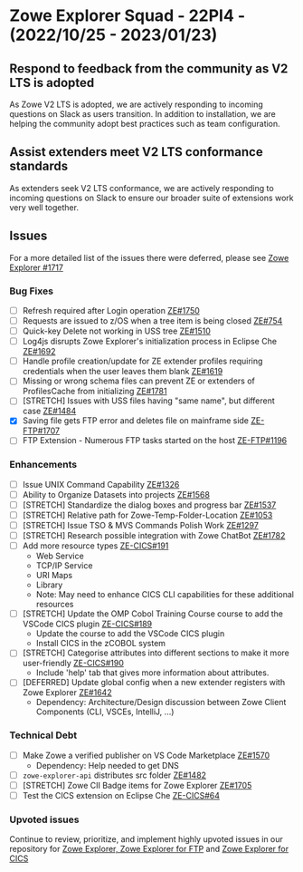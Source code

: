 # Zowe Explorer Squad - 22PI4 - (2022/10/25 - 2023/01/23)

## Respond to feedback from the community as V2 LTS is adopted
As Zowe V2 LTS is adopted, we are actively responding to incoming questions on Slack as users transition. In addition to installation, we are helping the community adopt best practices such as team configuration.

## Assist extenders meet V2 LTS conformance standards
As extenders seek V2 LTS conformance, we are actively responding to incoming questions on Slack to ensure our broader suite of extensions work very well together.

## Issues
For a more detailed list of the issues there were deferred, please see [Zowe Explorer #1717](https://github.com/zowe/vscode-extension-for-zowe/issues/1717)

### Bug Fixes
- [ ] Refresh required after Login operation [ZE#1750](https://github.com/zowe/vscode-extension-for-zowe/issues/1750)
- [ ] Requests are issued to z/OS when a tree item is being closed [ZE#754](https://github.com/zowe/vscode-extension-for-zowe/issues/754)
- [ ] Quick-key Delete not working in USS tree [ZE#1510](https://github.com/zowe/vscode-extension-for-zowe/issues/1510)
- [ ] Log4js disrupts Zowe Explorer's initialization process in Eclipse Che [ZE#1692](https://github.com/zowe/vscode-extension-for-zowe/issues/1692)
- [ ] Handle profile creation/update for ZE extender profiles requiring credentials when the user leaves them blank [ZE#1619](https://github.com/zowe/vscode-extension-for-zowe/issues/1619)
- [ ] Missing or wrong schema files can prevent ZE or extenders of ProfilesCache from initializing [ZE#1781](https://github.com/zowe/vscode-extension-for-zowe/issues/1781)
- [ ] [STRETCH] Issues with USS files having "same name", but different case [ZE#1484](https://github.com/zowe/vscode-extension-for-zowe/issues1484)
- [x] Saving file gets FTP error and deletes file on mainframe side [ZE-FTP#1707](https://github.com/zowe/vscode-extension-for-zowe/issues/1707)
- [ ] FTP Extension - Numerous FTP tasks started on the host [ZE-FTP#1196](https://github.com/zowe/vscode-extension-for-zowe/issues/1196)

### Enhancements
- [ ] Issue UNIX Command Capability [ZE#1326](https://github.com/zowe/vscode-extension-for-zowe/issues/1236)
- [ ] Ability to Organize Datasets into projects [ZE#1568](https://github.com/zowe/vscode-extension-for-zowe/issues/1568)
- [ ] [STRETCH] Standardize the dialog boxes and progress bar [ZE#1537](https://github.com/zowe/vscode-extension-for-zowe/issues/1537)
- [ ] [STRETCH] Relative path for Zowe-Temp-Folder-Location [ZE#1053](https://github.com/zowe/vscode-extension-for-zowe/issues/1053)
- [ ] [STRETCH] Issue TSO & MVS Commands Polish Work [ZE#1297](https://github.com/zowe/vscode-extension-for-zowe/issues/1297)
- [ ] [STRETCH] Research possible integration with Zowe ChatBot [ZE#1782](https://github.com/zowe/vscode-extension-for-zowe/issues/1782)
- [ ] Add more resource types [ZE-CICS#191](https://github.com/zowe/vscode-extension-for-cics/issues/191)
  - Web Service
  - TCP/IP Service
  - URI Maps
  - Library
  - Note: May need to enhance CICS CLI capabilities for these additional resources
- [ ] [STRETCH] Update the OMP Cobol Training Course course to add the VSCode CICS plugin [ZE-CICS#189](https://github.com/zowe/vscode-extension-for-cics/issues/189)
  - Update the course to add the VSCode CICS plugin
  - Install CICS in the zCOBOL system
- [ ] [STRETCH] Categorise attributes into different sections to make it more user-friendly [ZE-CICS#190](https://github.com/zowe/vscode-extension-for-cics/issues/190)
  - Include 'help' tab that gives more information about attributes.
- [ ] [DEFERRED] Update global config when a new extender registers with Zowe Explorer [ZE#1642](https://github.com/zowe/vscode-extension-for-zowe/issues/1642)
  - Dependency: Architecture/Design discussion between Zowe Client Components (CLI, VSCEs, IntelliJ, ...)

### Technical Debt
- [ ] Make Zowe a verified publisher on VS Code Marketplace [ZE#1570](https://github.com/zowe/vscode-extension-for-zowe/issues/1570)
  - Dependency: Help needed to get DNS
- [ ] `zowe-explorer-api` distributes src folder [ZE#1482](https://github.com/zowe/vscode-extension-for-zowe/issues/1482)
- [ ] [STRETCH] Zowe CII Badge items for Zowe Explorer [ZE#1705](https://github.com/zowe/vscode-extension-for-zowe/issues/1705)
- [ ] Test the CICS extension on Eclipse Che [ZE-CICS#64](https://github.com/zowe/vscode-extension-for-cics/issues/64)

### Upvoted issues
Continue to review, prioritize, and implement highly upvoted issues in our repository for [Zowe Explorer, Zowe Explorer for FTP](https://github.com/zowe/vscode-extension-for-zowe/issues?q=is%3Aissue+is%3Aopen+sort%3Areactions-%2B1-desc) and [Zowe Explorer for CICS](https://github.com/zowe/vscode-extension-for-cics/issues?q=is%3Aissue+is%3Aopen+sort%3Areactions-%2B1-desc)
